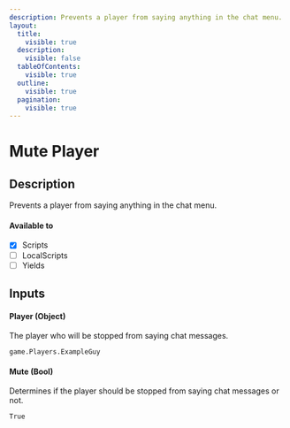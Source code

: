 ```yaml
---
description: Prevents a player from saying anything in the chat menu.
layout:
  title:
    visible: true
  description:
    visible: false
  tableOfContents:
    visible: true
  outline:
    visible: true
  pagination:
    visible: true
---
```


# Mute Player

## Description

Prevents a player from saying anything in the chat menu.

#### Available to

* [x] Scripts
* [ ] LocalScripts
* [ ] Yields

## Inputs

#### Player (Object)

The player who will be stopped from saying chat messages.

```
game.Players.ExampleGuy
```

#### Mute (Bool)

Determines if the player should be stopped from saying chat messages or not.

```
True
```
